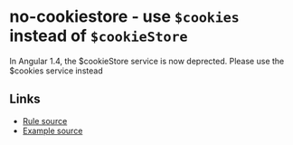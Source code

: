 <!-- WARNING: Generated documentation. Edit docs and examples in the rule and examples file ('rules/no-cookiestore.js', 'examples/no-cookiestore.js'). -->

# no-cookiestore - use `$cookies` instead of `$cookieStore`

In Angular 1.4, the $cookieStore service is now deprected.
Please use the $cookies service instead

## Links

* [Rule source](../rules/no-cookiestore.js)
* [Example source](../examples/no-cookiestore.js)
